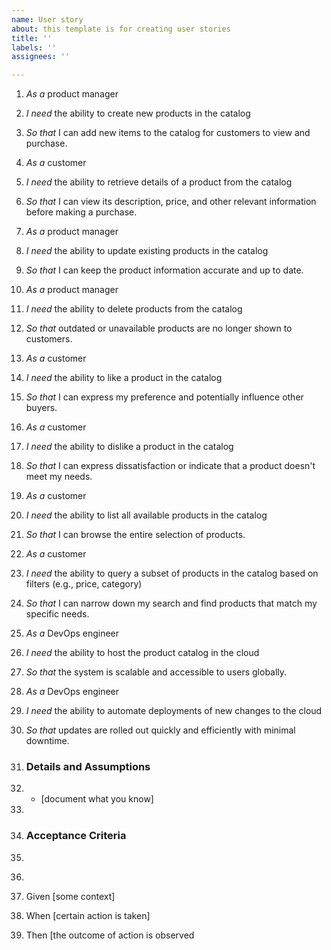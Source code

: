 ```yaml
---
name: User story
about: this template is for creating user stories
title: ''
labels: ''
assignees: ''

---
```


1. *As a* product manager  
2. *I need* the ability to create new products in the catalog  
3. *So that* I can add new items to the catalog for customers to view and purchase.  
4. *As a* customer  
5. *I need* the ability to retrieve details of a product from the catalog  
6. *So that* I can view its description, price, and other relevant information before making a purchase. 
7. *As a* product manager  
8. *I need* the ability to update existing products in the catalog  
9. *So that* I can keep the product information accurate and up to date.  
10. *As a* product manager  
11. *I need* the ability to delete products from the catalog  
12. *So that* outdated or unavailable products are no longer shown to customers.  
13. *As a* customer  
14. *I need* the ability to like a product in the catalog  
15. *So that* I can express my preference and potentially influence other buyers.  
16. *As a* customer  
17. *I need* the ability to dislike a product in the catalog  
18. *So that* I can express dissatisfaction or indicate that a product doesn't meet my needs.  
19. *As a* customer  
20. *I need* the ability to list all available products in the catalog  
21. *So that* I can browse the entire selection of products.  
22. *As a* customer  
23. *I need* the ability to query a subset of products in the catalog based on filters (e.g., price, category)  
24. *So that* I can narrow down my search and find products that match my specific needs.  
25. *As a* DevOps engineer  
26. *I need* the ability to host the product catalog in the cloud  
27. *So that* the system is scalable and accessible to users globally.  
28. *As a* DevOps engineer  
29. *I need* the ability to automate deployments of new changes to the cloud  
30. *So that* updates are rolled out quickly and efficiently with minimal downtime.

5. ### Details and Assumptions
6. * [document what you know]
7. 
8. ### Acceptance Criteria 
9. 
10. ```gherkin
11. Given [some context]
12. When [certain action is taken]
13. Then [the outcome of action is observed
